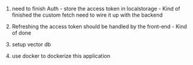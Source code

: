 1. need to finish Auth - store the access token in localstorage - Kind of finished the custom fetch need to wire it up with the backend

2. Refreshing the access token should be handled by the front-end - Kind of done

3. setup vector db

4. use docker to dockerize this application